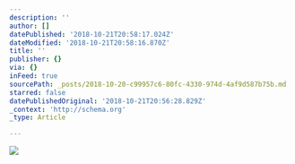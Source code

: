 ```yaml
---
description: ''
author: []
datePublished: '2018-10-21T20:58:17.024Z'
dateModified: '2018-10-21T20:58:16.870Z'
title: ''
publisher: {}
via: {}
inFeed: true
sourcePath: _posts/2018-10-20-c99957c6-80fc-4330-974d-4af9d587b75b.md
starred: false
datePublishedOriginal: '2018-10-21T20:56:28.829Z'
_context: 'http://schema.org'
_type: Article

---
```

![](https://the-grid-user-content.s3-us-west-2.amazonaws.com/bb6fd139-278b-47d9-bc02-0cb870f822e6.jpg)